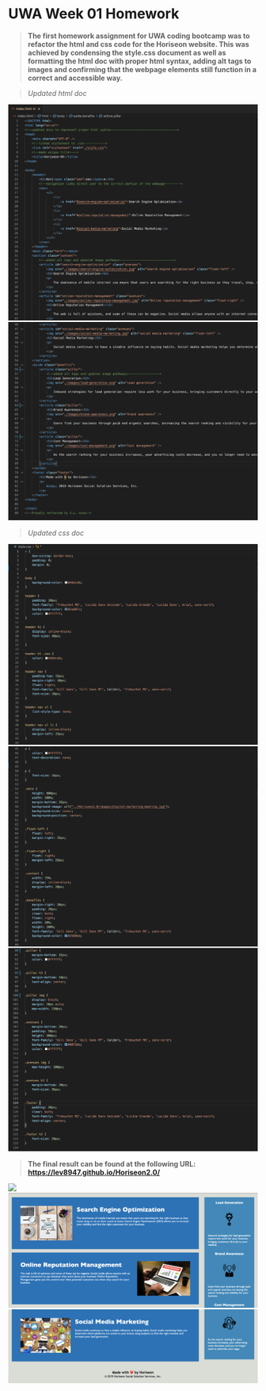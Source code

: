 # UWA Week 01 Homework

> **The first homework assignment for UWA coding bootcamp was to refactor the html and css code for the Horiseon website. This was achieved by condensing the style.css document as well as formatting the html doc with proper html syntax, adding alt tags to images and confirming that the webpage elements still function in a correct and accessible way.**

> *Updated html doc*
<img src="./images/updated-html-one.png">
<img src="./images/updated-html-two.png">

> *Updated css doc*
<img src="./images/updated-css-one.png">
<img src="./images/updated-css-two.png">
<img src="./images/updated-css-three.png">


> **The final result can be found at the following URL: https://lev8947.github.io/Horiseon2.0/**
<img src="./images/horiseon-one.png">
<img src="./images/horiseon-two.png">
<img src="./images/horiseon-three.png">